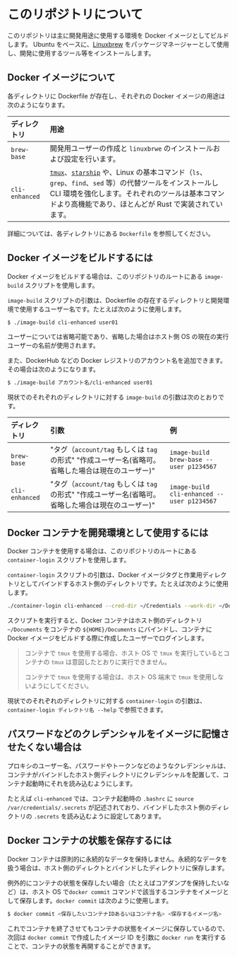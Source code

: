 # このリポジトリについて

このリポジトリは主に開発用途に使用する環境を Docker イメージとしてビルドします。
Ubuntu をベースに、[Linuxbrew](https://docs.brew.sh/Homebrew-on-Linux) をパッケージマネージャーとして使用し、開発に使用するツール等をインストールします。

## Docker イメージについて

各ディレクトリに Dockerfile が存在し、それぞれの Docker イメージの用途は次のようになります。

| ディレクトリ | 用途 |
| :------------ | :------------------ |
| `brew-base` | 開発用ユーザーの作成と `linuxbrwe` のインストールおよび設定を行います。 |
| `cli-enhanced` | [`tmux`](https://github.com/tmux/tmux/wiki)、[`starship`](https://starship.rs/) や、Linux の基本コマンド（`ls`、`grep`、`find`、`sed` 等）の代替ツールをインストールし CLI 環境を強化します。それぞれのツールは基本コマンドより高機能であり、ほとんどが Rust で実装されています。 |

詳細については、各ディレクトリにある `Dockerfile` を参照してください。

## Docker イメージをビルドするには

Docker イメージをビルドする場合は、このリポジトリのルートにある `image-build` スクリプトを使用します。

`image-build` スクリプトの引数は、Dockerfile の存在するディレクトリと開発環境で使用するユーザー名です。たとえば次のように使用します。

```bash
$ ./image-build cli-enhanced user01
```

ユーザーについては省略可能であり、省略した場合はホスト側 OS の現在の実行ユーザーの名前が使用されます。

また、DockerHub などの Docker レジストリのアカウント名を追加できます。その場合は次のようになります。

```bash
$ ./image-build アカウント名/cli-enhanced user01
```

現状でのそれぞれのディレクトリに対する `image-build` の引数は次のとおりです。

| ディレクトリ | 引数 | 例 |
| :--------------- | :---------------- | :--------- |
| `brew-base`  | "タグ（`account/tag` もしくは `tag` の形式" "作成ユーザー名(省略可。省略した場合は現在のユーザー)" | `image-build brew-base --user p1234567` |
| `cli-enhanced` | "タグ（`account/tag` もしくは `tag` の形式" "作成ユーザー名(省略可。省略した場合は現在のユーザー)" | `image-build cli-enhanced --user p1234567` |

## Docker コンテナを開発環境として使用するには

Docker コンテナを使用する場合は、このリポジトリのルートにある `container-login` スクリプトを使用します。

`container-login` スクリプトの引数は、Docker イメージタグと作業用ディレクトリとしてバインドするホスト側のディレクトリです。たとえば次のように使用します。

```bash
./container-login cli-enhanced --cred-dir ~/Credentials --work-dir ~/Documents
```

スクリプトを実行すると、Docker コンテナはホスト側のディレクトリ `~/Documents` をコンテナの `${HOME}/Documents` にバインドし、コンテナに Docker イメージをビルドする際に作成したユーザーでログインします。

> コンテナで `tmux` を使用する場合、ホスト OS で `tmux` を実行しているとコンテナの `tmux` は意図したとおりに実行できません。
>
> コンテナで `tmux` を使用する場合は、ホスト OS 端末で `tmux` を使用しないようにしてください。

現状でのそれぞれのディレクトリに対する `container-login` の引数は、`container-login ディレクトリ名 --help` で参照できます。

## パスワードなどのクレデンシャルをイメージに記憶させたくない場合は

プロキシのユーザー名、パスワードやトークンなどのようなクレデンシャルは、コンテナがバインドしたホスト側ディレクトリにクレデンシャルを配置して、コンテナ起動時にそれを読み込むようにします。

たとえば `cli-enhanced` では、コンテナ起動時の `.bashrc` に `source /var/credentials/.secrets` が記述されており、バインドしたホスト側のディレクトリの `.secrets` を読み込むように設定してあります。

## Docker コンテナの状態を保存するには

Docker コンテナは原則的に永続的なデータを保持しません。永続的なデータを扱う場合は、ホスト側のディレクトとバインドしたディレクトリに保存します。

例外的にコンテナの状態を保存したい場合（たとえばコアダンプを保持したいなど）は、ホスト OS で`docker commit` コマンドで該当するコンテナをイメージとして保存します。`docker commit` は次のように使用します。

```bash
$ docker commit <保存したいコンテナIDあるいはコンテナ名> <保存するイメージ名>
```

これでコンテナを終了させてもコンテナの状態をイメージに保存しているので、次回は `docker commit` で作成したイメージ ID を引数に `docker run` を実行することで、コンテナの状態を再開することができます。
